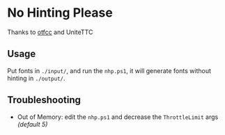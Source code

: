 # No Hinting Please

Thanks to [otfcc](https://github.com/caryll/otfcc) and UniteTTC

## Usage
Put fonts in `./input/`, and run the `nhp.ps1`, it will generate fonts without hinting in `./output/`.

## Troubleshooting
 - Out of Memory: edit the `nhp.ps1` and decrease the `ThrottleLimit` args *(default 5)*
